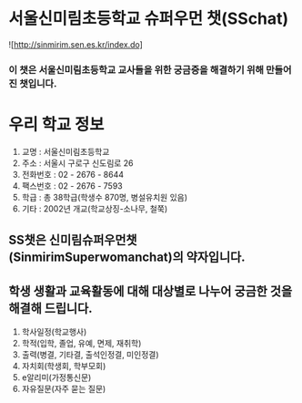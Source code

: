 # 서울신미림초등학교 슈퍼우먼 챗(SSchat)

![http://sinmirim.sen.es.kr/index.do]

### 이 챗은 서울신미림초등학교 교사들을 위한 궁금증을 해결하기 위해 만들어진 챗입니다.

# 우리 학교 정보

1. 교명 : 서울신미림초등학교
2. 주소 : 서울시 구로구 신도림로 26
3. 전화번호 : 02 - 2676 - 8644
4. 팩스번호 : 02 - 2676 - 7593
5. 학급 : 총 38학급(학생수 870명, 병설유치원 있음)
6. 기타 : 2002년 개교(학교상징-소나무, 철쭉)

## SS챗은 신미림슈퍼우먼챗(SinmirimSuperwomanchat)의 약자입니다. 

## 학생 생활과 교육활동에 대해 대상별로 나누어 궁금한 것을 해결해 드립니다. 

1. 학사일정(학교행사)
2. 학적(입학, 졸업, 유예, 면제, 재취학)
3. 출력(병결, 기타결, 출석인정결, 미인정결)
4. 자치회(학생회, 학부모회)
5. e알리미(가정통신문)
6. 자유질문(자주 묻는 질문)
